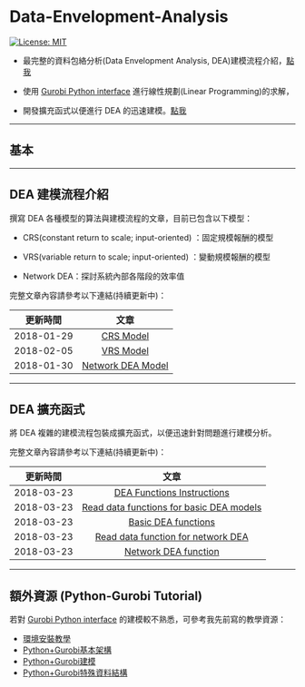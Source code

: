 # Data-Envelopment-Analysis

[![License: MIT](https://img.shields.io/badge/License-MIT-blue.svg)](https://opensource.org/licenses/MIT)

* 最完整的資料包絡分析(Data Envelopment Analysis, DEA)建模流程介紹，[點我](#DEA_model)

* 使用 [Gurobi Python interface](http://www.gurobi.com/resources/seminars-and-videos/modeling-with-the-gurobi-python-interface) 進行線性規劃(Linear Programming)的求解，

* 開發擴充函式以便進行 DEA 的迅速建模。[點我](#DEA_function)

--------

## 基本

--------

## <h2 id='DEA_model'>DEA 建模流程介紹 </h2>

撰寫 DEA 各種模型的算法與建模流程的文章，目前已包含以下模型：

* CRS(constant return to scale; input-oriented) ：固定規模報酬的模型

* VRS(variable return to scale; input-oriented) ：變動規模報酬的模型

* Network DEA：探討系統內部各階段的效率值

完整文章內容請參考以下連結(持續更新中)：

|更新時間|文章|
|---|:--:|
|2018-01-29|[CRS Model](https://github.com/wurmen/DEA/blob/master/CRS_Model/CRS%20model.md)|
|2018-02-05|[VRS Model](https://github.com/wurmen/DEA/blob/master/VAS_Model/VRS%20model.md)|
|2018-01-30|[Network DEA Model](https://github.com/wurmen/DEA/blob/master/Network_DEA/network_dea.md)|


--------

## <h2 id='DEA_function'>DEA 擴充函式 </h2>

將 DEA 複雜的建模流程包裝成擴充函式，以便迅速針對問題進行建模分析。


完整文章內容請參考以下連結(持續更新中)：

|更新時間|文章|
|---|:---:|
|2018-03-23|[DEA Functions Instructions](https://github.com/wurmen/DEA/blob/master/Functions/user's%20guide.md)|
|2018-03-23|[Read data functions for basic DEA models](https://github.com/wurmen/DEA/blob/master/Functions/read_data_function.md)|
|2018-03-23|[Basic DEA functions](https://github.com/wurmen/DEA/blob/master/Functions/basic_dea_functions.md)|
|2018-03-23|[Read data function for network DEA](https://github.com/wurmen/DEA/blob/master/Functions/read_data_for_networkDEA.md)|
|2018-03-23|[Network DEA function](https://github.com/wurmen/DEA/blob/master/Functions/network_DEA_function.md)|


--------


## 額外資源 (Python-Gurobi Tutorial)
若對 [Gurobi Python interface](http://www.gurobi.com/resources/seminars-and-videos/modeling-with-the-gurobi-python-interface) 的建模較不熟悉，可參考我先前寫的教學資源：

- [環境安裝教學](https://github.com/wurmen/Gurobi-Python/blob/master/Installation/%E5%AE%89%E8%A3%9D%E6%95%99%E5%AD%B8.md)
- [Python+Gurobi基本架構](https://github.com/wurmen/Gurobi-Python/blob/master/python-gurobi%20%20model/Python+Gurobi%E5%9F%BA%E6%9C%AC%E6%9E%B6%E6%A7%8B.md)<br>
- [Python+Gurobi建模](https://github.com/wurmen/Gurobi-Python/blob/master/python-gurobi%20%20model/Python+Gurobi%E5%BB%BA%E6%A8%A1.md)<br>
- [Python+Gurobi特殊資料結構](https://github.com/wurmen/Gurobi-Python/blob/master/python-gurobi%20%20model/Python%2BGurobi%E7%89%B9%E6%AE%8A%E8%B3%87%E6%96%99%E7%B5%90%E6%A7%8B.ipynb)

